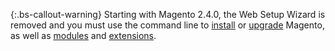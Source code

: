 {:.bs-callout-warning}
Starting with Magento 2.4.0, the Web Setup Wizard is removed and you must use the command line to [install](https://devdocs.magento.com/guides/v2.4/install-gde/install/cli/install-cli.html) or [upgrade](https://devdocs.magento.com/guides/v2.4/comp-mgr/cli/cli-upgrade.html) Magento, as well as [modules](https://devdocs.magento.com/guides/v2.4/comp-mgr/module-man/compman-checklist.html) and [extensions](https://devdocs.magento.com/guides/v2.4/comp-mgr/extens-man/extensman-checklist.html).